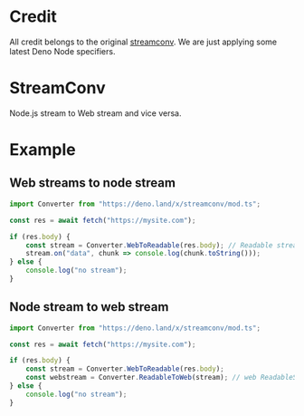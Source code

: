 # Credit

All credit belongs to the original [streamconv](https://github.com/CesiumLabs/streamconv). We are just applying some latest Deno Node specifiers.

# StreamConv

Node.js stream to Web stream and vice versa.

# Example

## Web streams to node stream

```js
import Converter from "https://deno.land/x/streamconv/mod.ts";

const res = await fetch("https://mysite.com");

if (res.body) {
    const stream = Converter.WebToReadable(res.body); // Readable stream instance
    stream.on("data", chunk => console.log(chunk.toString()));
} else {
    console.log("no stream");
}
```

## Node stream to web stream

```js
import Converter from "https://deno.land/x/streamconv/mod.ts";

const res = await fetch("https://mysite.com");

if (res.body) {
    const stream = Converter.WebToReadable(res.body);
    const webstream = Converter.ReadableToWeb(stream); // web ReadableStream instance
} else {
    console.log("no stream");
}
```
